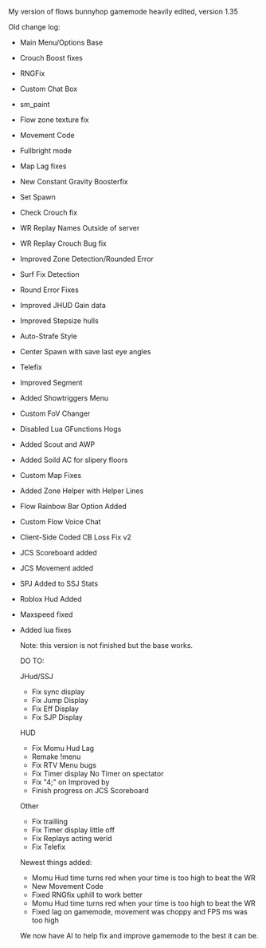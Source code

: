 My version of flows bunnyhop gamemode heavily edited, version 1.35

Old change log:
- Main Menu/Options Base
- Crouch Boost fixes
- RNGFix
- Custom Chat Box
- sm_paint
- Flow zone texture fix
- Movement Code
- Fullbright mode
- Map Lag fixes
- New Constant Gravity Boosterfix
- Set Spawn
- Check Crouch fix
- WR Replay Names Outside of server
- WR Replay Crouch Bug fix
- Improved Zone Detection/Rounded Error
- Surf Fix Detection
- Round Error Fixes
- Improved JHUD Gain data
- Improved Stepsize hulls
- Auto-Strafe Style
- Center Spawn with save last eye angles
- Telefix
- Improved Segment
- Added Showtriggers Menu
- Custom FoV Changer
- Disabled Lua GFunctions Hogs
- Added Scout and AWP
- Added Soild AC for slipery floors
- Custom Map Fixes
- Added Zone Helper with Helper Lines
- Flow Rainbow Bar Option Added
- Custom Flow Voice Chat
- Client-Side Coded CB Loss Fix v2
- JCS Scoreboard added
- JCS Movement added
- SPJ Added to SSJ Stats
- Roblox Hud Added
- Maxspeed fixed
- Added lua fixes
  
  Note: this version is not finished but the base works.

  DO TO:

  JHud/SSJ
  - Fix sync display
  - Fix Jump Display
  - Fix Eff Display
  - Fix SJP Display
  
  HUD
  - Fix Momu Hud Lag
  - Remake !menu
  - Fix RTV Menu bugs
  - Fix Timer display No Timer on spectator
  - Fix "4;" on Improved by
  - Finish progress on JCS Scoreboard
   
   Other
   - Fix trailling
   - Fix Timer display little off
   - Fix Replays acting werid
   - Fix Telefix
  
  Newest things added:

  - Momu Hud time turns red when your time is too high to beat the WR
  - New Movement Code
  - Fixed RNGfix uphill to work better
  - Momu Hud time turns red when your time is too high to beat the WR
  - Fixed lag on gamemode, movement was choppy and FPS ms was too high

  We now have AI to help fix and improve gamemode to the best it can be.
